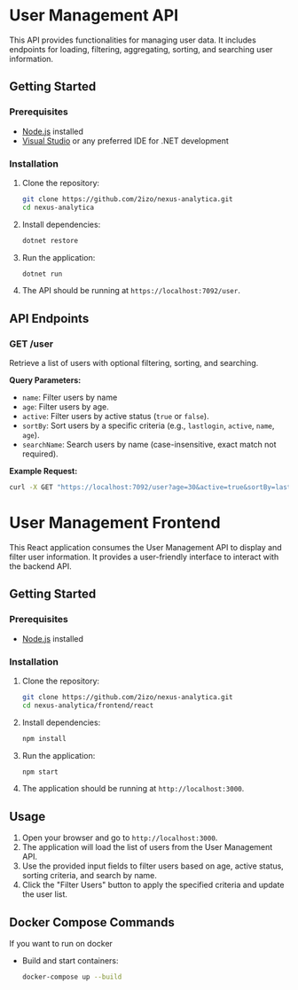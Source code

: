 # User Management API

This API provides functionalities for managing user data. It includes endpoints for loading, filtering, aggregating, sorting, and searching user information.

## Getting Started

### Prerequisites

- [Node.js](https://nodejs.org/) installed
- [Visual Studio](https://visualstudio.microsoft.com/) or any preferred IDE for .NET development

### Installation

1. Clone the repository:

    ```bash
    git clone https://github.com/2izo/nexus-analytica.git
    cd nexus-analytica
    ```

2. Install dependencies:

    ```bash
    dotnet restore
    ```

3. Run the application:

    ```bash
    dotnet run
    ```

4. The API should be running at `https://localhost:7092/user`.

## API Endpoints

### GET /user

Retrieve a list of users with optional filtering, sorting, and searching.

**Query Parameters:**
- `name`: Filter users by name
- `age`: Filter users by age.
- `active`: Filter users by active status (`true` or `false`).
- `sortBy`: Sort users by a specific criteria (e.g., `lastlogin`, `active`, `name`, `age`).
- `searchName`: Search users by name (case-insensitive, exact match not required).

**Example Request:**

```bash
curl -X GET "https://localhost:7092/user?age=30&active=true&sortBy=lastlogin&searchName=John".
```


# User Management Frontend

This React application consumes the User Management API to display and filter user information. It provides a user-friendly interface to interact with the backend API.

## Getting Started

### Prerequisites

- [Node.js](https://nodejs.org/) installed

### Installation

1. Clone the repository:

    ```bash
    git clone https://github.com/2izo/nexus-analytica.git
    cd nexus-analytica/frontend/react
    ```

2. Install dependencies:

    ```bash
    npm install
    ```

3. Run the application:

    ```bash
    npm start
    ```

4. The application should be running at `http://localhost:3000`.

## Usage
1. Open your browser and go to `http://localhost:3000`.
2. The application will load the list of users from the User Management API.
3. Use the provided input fields to filter users based on age, active status, sorting criteria, and search by name.
4. Click the "Filter Users" button to apply the specified criteria and update the user list.


## Docker Compose Commands

If you want to run on docker

- Build and start containers:
  ```bash
  docker-compose up --build